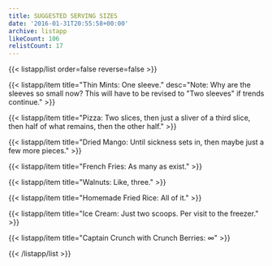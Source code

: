 ```yaml
---
title: SUGGESTED SERVING SIZES
date: '2016-01-31T20:55:58+00:00'
archive: listapp
likeCount: 106
relistCount: 17
---
```


<!--more-->

{{< listapp/list order=false reverse=false >}}

   {{< listapp/item title="Thin Mints: One sleeve."
      desc="Note: Why are the sleeves so small now? This will have to be revised to \"Two sleeves\" if trends continue." >}}

   {{< listapp/item title="Pizza: Two slices, then just a sliver of a third slice, then half of what remains, then the other half." >}}

   {{< listapp/item title="Dried Mango: Until sickness sets in, then maybe just a few more pieces." >}}

   {{< listapp/item title="French Fries: As many as exist." >}}

   {{< listapp/item title="Walnuts: Like, three." >}}

   {{< listapp/item title="Homemade Fried Rice: All of it." >}}

   {{< listapp/item title="Ice Cream: Just two scoops. Per visit to the freezer." >}}

   {{< listapp/item title="Captain Crunch with Crunch Berries: ∞" >}}

{{< /listapp/list >}}
